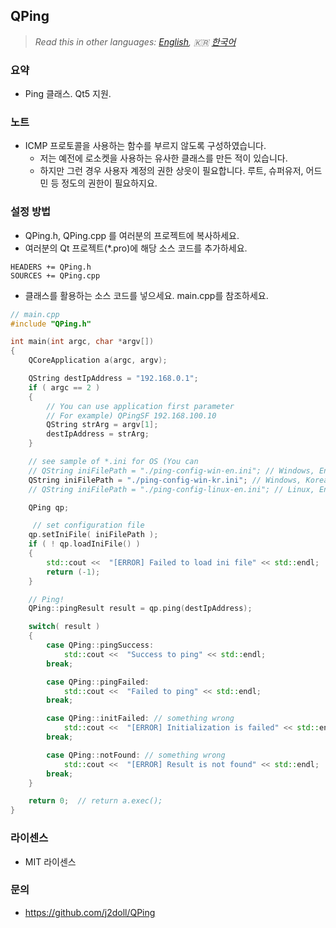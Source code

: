 ﻿## QPing

> *Read this in other languages: [English](README.md), :kr: [한국어](README.ko.md)*

### 요약
- Ping 클래스. Qt5 지원.

### 노트
- ICMP 프로토콜을 사용하는 함수를 부르지 않도록 구성하였습니다.
	- 저는 예전에 로소켓을 사용하는 유사한 클래스를 만든 적이 있습니다.
	- 하지만 그런 경우 사용자 계정의 권한 상읏이 필요합니다. 루트, 슈퍼유저, 어드민 등 정도의 권한이 필요하지요.

### 설정 방법
- QPing.h, QPing.cpp 를 여러분의 프로젝트에 복사하세요.
- 여러분의 Qt 프로젝트(*.pro)에 해당 소스 코드를 추가하세요.
```qmake
HEADERS += QPing.h
SOURCES += QPing.cpp
```
- 클래스를 활용하는 소스 코드를 넣으세요. main.cpp를 참조하세요.
```cpp
// main.cpp
#include "QPing.h"

int main(int argc, char *argv[])
{
    QCoreApplication a(argc, argv);

    QString destIpAddress = "192.168.0.1";
    if ( argc == 2 )
    {
        // You can use application first parameter
        // For example) QPingSF 192.168.100.10
        QString strArg = argv[1];
        destIpAddress = strArg;
    }

    // see sample of *.ini for OS (You can
    // QString iniFilePath = "./ping-config-win-en.ini"; // Windows, English
    QString iniFilePath = "./ping-config-win-kr.ini"; // Windows, Korean
    // QString iniFilePath = "./ping-config-linux-en.ini"; // Linux, English

    QPing qp;

     // set configuration file
    qp.setIniFile( iniFilePath );
    if ( ! qp.loadIniFile() )
    {
        std::cout <<  "[ERROR] Failed to load ini file" << std::endl;
        return (-1);
    }

    // Ping!
    QPing::pingResult result = qp.ping(destIpAddress);

    switch( result )
    {
        case QPing::pingSuccess:
            std::cout <<  "Success to ping" << std::endl;
        break;

        case QPing::pingFailed:
            std::cout <<  "Failed to ping" << std::endl;
        break;

        case QPing::initFailed: // something wrong
            std::cout <<  "[ERROR] Initialization is failed" << std::endl;
        break;

        case QPing::notFound: // something wrong
            std::cout <<  "[ERROR] Result is not found" << std::endl;
        break;
    }

    return 0;  // return a.exec();
}
```

### 라이센스
- MIT 라이센스

### 문의
- https://github.com/j2doll/QPing
